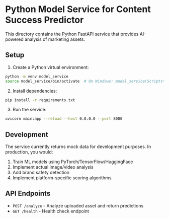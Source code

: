 # Python Model Service for Content Success Predictor

This directory contains the Python FastAPI service that provides AI-powered analysis of marketing assets.

## Setup

1. Create a Python virtual environment:
```bash
python -m venv model_service
source model_service/bin/activate  # On Windows: model_service\Scripts\activate
```

2. Install dependencies:
```bash
pip install -r requirements.txt
```

3. Run the service:
```bash
uvicorn main:app --reload --host 0.0.0.0 --port 8000
```

## Development

The service currently returns mock data for development purposes. In production, you would:

1. Train ML models using PyTorch/TensorFlow/HuggingFace
2. Implement actual image/video analysis
3. Add brand safety detection
4. Implement platform-specific scoring algorithms

## API Endpoints

- `POST /analyze` - Analyze uploaded asset and return predictions
- `GET /health` - Health check endpoint
